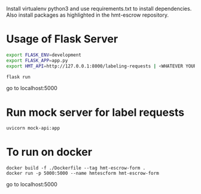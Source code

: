 Install virtualenv python3 and use requirements.txt to install dependencies.
Also install packages as highlighted in the hmt-escrow repository.

# Usage of Flask Server
```bash
export FLASK_ENV=development
export FLASK_APP=app.py
export HMT_API=http://127.0.0.1:8000/labeling-requests | <WHATEVER YOUR URL IS>

flask run
```
go to localhost:5000

# Run mock server for label requests
```bash
uvicorn mock-api:app
```



# To run on docker
```
docker build -f ./Dockerfile --tag hmt-escrow-form .
docker run -p 5000:5000 --name hmtescform hmt-escrow-form
```

go to localhost:5000
 